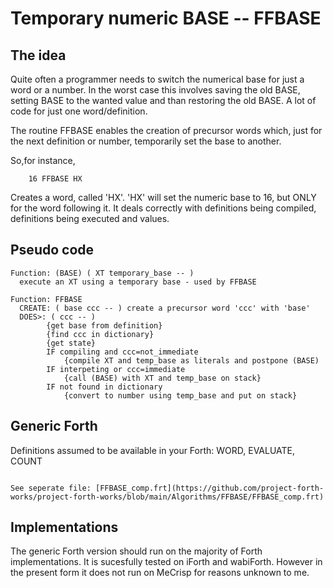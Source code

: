 # Temporary numeric BASE -- FFBASE

## The idea

Quite often a programmer needs to switch the numerical base for just a word or a number. In the worst case this involves saving the old BASE, setting BASE to the wanted value and than restoring the old BASE. A lot of code for just one word/definition. 

The routine FFBASE enables the creation of precursor words which, just for the next definition or number, temporarily set the base to another.

So,for instance,
```
	16 FFBASE HX
```
Creates a word, called 'HX'. 'HX' will set the numeric base to 16, but ONLY for the word following it. It deals correctly with definitions being compiled, definitions being executed and values.

## Pseudo code
```
Function: (BASE) ( XT temporary_base -- )
  execute an XT using a temporary base - used by FFBASE
  
Function: FFBASE
  CREATE: ( base ccc -- ) create a precursor word 'ccc' with 'base'
  DOES>: ( ccc -- )
  		{get base from definition} 
  		{find ccc in dictionary}
  		{get state}
  		IF compiling and ccc=not_immediate
  			{compile XT and temp_base as literals and postpone (BASE)
  		IF interpeting or ccc=immediate
  			{call (BASE) with XT and temp_base on stack}
  		IF not found in dictionary
  			{convert to number using temp_base and put on stack}
```

## Generic Forth

Definitions assumed to be available in your Forth:
	WORD, EVALUATE, COUNT


```generic Forth

See seperate file: [FFBASE_comp.frt](https://github.com/project-forth-works/project-forth-works/blob/main/Algorithms/FFBASE/FFBASE_comp.frt)

```

## Implementations

The generic Forth version should run on the majority of Forth implementations. It is sucesfully tested on iForth and wabiForth. However in the present form it does not run on MeCrisp for reasons unknown to me.
